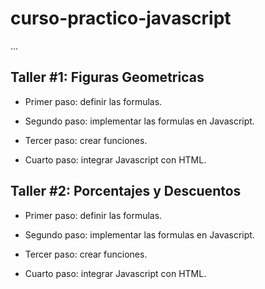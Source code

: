 # curso-practico-javascript

...

## Taller #1: Figuras Geometricas

- Primer paso: definir las formulas.

- Segundo paso: implementar las formulas en Javascript.

- Tercer paso: crear funciones.

- Cuarto paso: integrar Javascript con HTML.

## Taller #2: Porcentajes y Descuentos

- Primer paso: definir las formulas.

- Segundo paso: implementar las formulas en Javascript.

- Tercer paso: crear funciones.

- Cuarto paso: integrar Javascript con HTML.